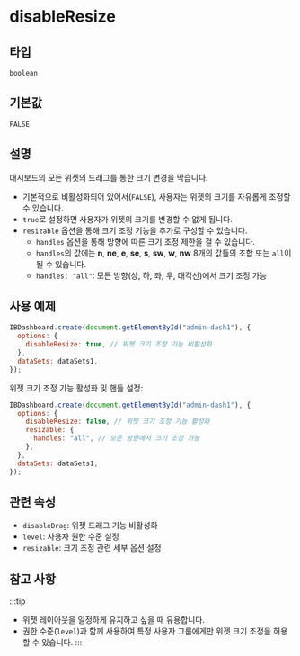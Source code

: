 # disableResize

## 타입

`boolean`

## 기본값

`FALSE`

## 설명

대시보드의 모든 위젯의 드래그를 통한 크기 변경을 막습니다.
- 기본적으로 비활성화되어 있어서(`FALSE`), 사용자는 위젯의 크기를 자유롭게 조정할 수 있습니다.
- `true`로 설정하면 사용자가 위젯의 크기를 변경할 수 없게 됩니다.
- `resizable` 옵션을 통해 크기 조정 기능을 추가로 구성할 수 있습니다.
  - `handles` 옵션을 통해 방향에 따른 크기 조정 제한을 걸 수 있습니다.
  - `handles`의 값에는 **n**, **ne**, **e**, **se**, **s**, **sw**, **w**, **nw** 8개의 값들의 조합 또는 `all`이 될 수 있습니다.
  - `handles: "all"`: 모든 방향(상, 하, 좌, 우, 대각선)에서 크기 조정 가능

## 사용 예제

```javascript
IBDashboard.create(document.getElementById("admin-dash1"), {
  options: {
    disableResize: true, // 위젯 크기 조정 기능 비활성화
  },
  dataSets: dataSets1,
});
```

위젯 크기 조정 기능 활성화 및 핸들 설정:

```javascript
IBDashboard.create(document.getElementById("admin-dash1"), {
  options: {
    disableResize: false, // 위젯 크기 조정 기능 활성화
    resizable: {
      handles: "all", // 모든 방향에서 크기 조정 가능
    },
  },
  dataSets: dataSets1,
});
```
## 관련 속성

- `disableDrag`: 위젯 드래그 기능 비활성화
- `level`: 사용자 권한 수준 설정
- `resizable`: 크기 조정 관련 세부 옵션 설정

## 참고 사항
:::tip
- 위젯 레이아웃을 일정하게 유지하고 싶을 때 유용합니다.
- 권한 수준(`level`)과 함께 사용하여 특정 사용자 그룹에게만 위젯 크기 조정을 허용할 수 있습니다.
:::
